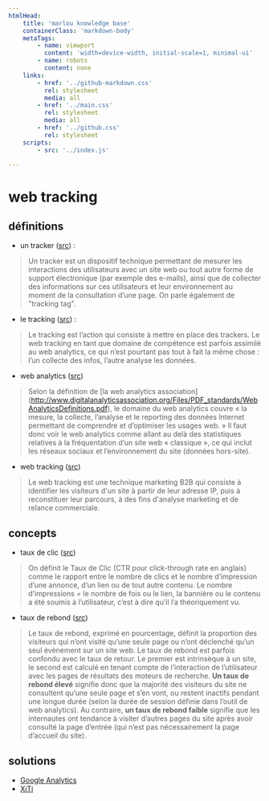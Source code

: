 ```yaml
---
htmlHead:
    title: 'marlou knowledge base' 
    containerClass: 'markdown-body'
    metaTags:
        - name: viewport
          content: 'width=device-width, initial-scale=1, minimal-ui'
        - name: robots
          content: none
    links:
        - href: '../github-markdown.css'
          rel: stylesheet
          media: all
        - href: '../main.css'
          rel: stylesheet
          media: all
        - href: '../github.css'
          rel: stylesheet
    scripts:
        - src: '../index.js'

---
```


# web tracking

## définitions

- un tracker ([src](http://www.dictionnaireduweb.com/tracker-et-tracking/)) :

> Un tracker est un dispositif technique permettant de mesurer les interactions des utilisateurs avec un site web ou tout autre forme de support électronique (par exemple des e-mails), ainsi que de collecter des informations sur ces utilisateurs et leur environnement au moment de la consultation d’une page. On parle également de "tracking tag".

- le tracking ([src](http://www.dictionnaireduweb.com/tracker-et-tracking/)) :

> Le tracking est l’action qui consiste à mettre en place des trackers. Le web tracking en tant que domaine de compétence est parfois assimilé au web analytics, ce qui n’est pourtant pas tout à fait la même chose : l’un collecte des infos, l’autre analyse les données.

- web analytics ([src]())

> Selon la définition de [la web analytics association] (http://www.digitalanalyticsassociation.org/Files/PDF_standards/WebAnalyticsDefinitions.pdf), le domaine du web analytics couvre « la mesure, la collecte, l’analyse et le reporting des données Internet permettant de comprendre et d’optimiser les usages web. » Il faut donc voir le web analytics comme allant au delà des statistiques relatives à la fréquentation d’un site web « classique », ce qui inclut les réseaux sociaux et l’environnement du site (données hors-site).

- web tracking ([src](http://www.webleads-tracker.fr/Definition-web-tracking_a665.html))

> Le web tracking est une technique marketing B2B qui consiste à identifier les visiteurs d'un site à partir de leur adresse IP, puis à reconstituer leur parcours, à des fins d'analyse marketing et de relance commerciale. 

## concepts

- taux de clic ([src](http://www.dictionnaireduweb.com/taux-de-clic-ctr/))

> On définit le Taux de Clic (CTR pour click-through rate en anglais) comme le rapport entre le nombre de clics et le nombre d’impression d’une annonce, d’un lien ou de tout autre contenu. Le nombre d’impressions = le nombre de fois ou le lien, la bannière ou le contenu a été soumis à l’utilisateur, c’est à dire qu’il l’a théoriquement vu.

- taux de rebond ([src](http://www.dictionnaireduweb.com/taux-de-rebond/))

> Le taux de rebond, exprimé en pourcentage, définit la proportion des visiteurs qui n’ont visité qu’une seule page ou n’ont déclenché qu’un seul évènement sur un site web.
> Le taux de rebond est parfois confondu avec le taux de retour. Le premier est intrinsèque à un site, le second est calculé en tenant compte de l’interaction de l’utilisateur avec les pages de résultats des moteurs de recherche.
> **Un taux de rebond élevé** signifie donc que la majorité des visiteurs du site ne consultent qu’une seule page et s’en vont, ou restent inactifs pendant une longue durée (selon la durée de session définie dans l’outil de web analytics).
> Au contraire, **un taux de rebond faible** signifie que les internautes ont tendance à visiter d’autres pages du site après avoir consulté la page d’entrée (qui n’est pas nécessairement la page d’accueil du site).

## solutions

- [Google Analytics](https://www.google.com/intl/fr_fr/analytics/)
- [XiTi](http://www.xiti.com/)
